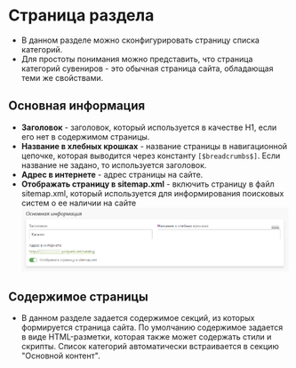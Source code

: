 # Страница раздела
* В данном разделе можно сконфигурировать страницу списка категорий.  
* Для простоты понимания можно представить, что страница категорий сувениров - это обычная страница сайта, обладающая теми же свойствами.

## Основная информация
* **Заголовок** - заголовок, который используется в качестве H1, если его нет в содержимом страницы.
* **Название в хлебных крошках** - название страницы в навигационной цепочке, которая выводится через константу `[$breadcrumbs$]`. Если название не задано, то используется заголовок.
* **Адрес в интернете** - адрес страницы на сайте.
* **Отображать страницу в sitemap.xml** - включить страницу в файл sitemap.xml, который используется для информирования поисковых систем о ее наличии на сайте
![](../_media/gift/gift22.png ':size=70%')

## Содержимое страницы
* В данном разделе задается содержимое секций, из которых формируется страница сайта. По умолчанию содержимое задается в виде HTML-разметки, которая также может содержать стили и скрипты. Список категорий автоматически встраивается в секцию "Основной контент".
